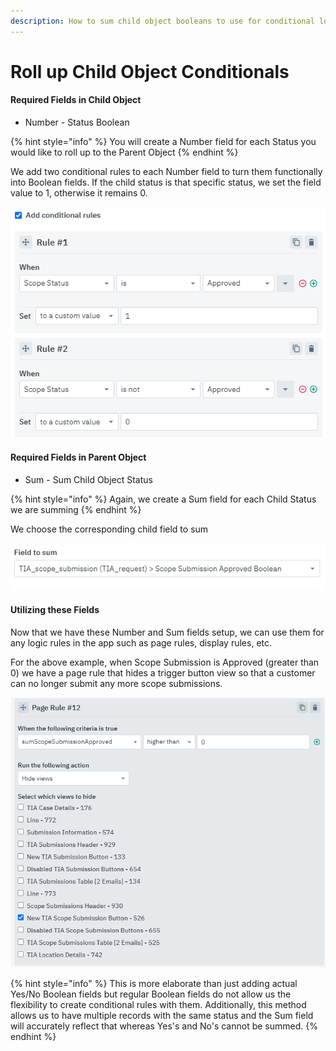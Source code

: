 ```yaml
---
description: How to sum child object booleans to use for conditional logic
---
```


# Roll up Child Object Conditionals

#### Required Fields in Child Object

* Number - Status Boolean

{% hint style="info" %}
You will create a Number field for each Status you would like to roll up to the Parent Object
{% endhint %}

We add two conditional rules to each Number field to turn them functionally into Boolean fields. If the child status is that specific status, we set the field value to 1, otherwise it remains 0.

![Example of Scope Status Approved Boolean conditionals](<../../../.gitbook/assets/image (279).png>)

#### Required Fields in Parent Object

* Sum - Sum Child Object Status

{% hint style="info" %}
Again, we create a Sum field for each Child Status we are summing
{% endhint %}

We choose the corresponding child field to sum

![](<../../../.gitbook/assets/image (278).png>)

#### Utilizing these Fields

Now that we have these Number and Sum fields setup, we can use them for any logic rules in the app such as page rules, display rules, etc.

For the above example, when Scope Submission is Approved (greater than 0) we have a page rule that hides a trigger button view so that a customer can no longer submit any more scope submissions.

![](<../../../.gitbook/assets/image (277).png>)

{% hint style="info" %}
This is more elaborate than just adding actual Yes/No Boolean fields but regular Boolean fields do not allow us the flexibility to create conditional rules with them. Additionally, this method allows us to have multiple records with the same status and the Sum field will accurately reflect that whereas Yes's and No's cannot be summed.
{% endhint %}
